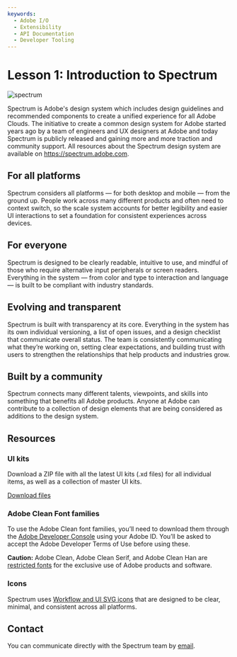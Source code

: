 ```yaml
---
keywords:
  - Adobe I/O
  - Extensibility
  - API Documentation
  - Developer Tooling
---
```


# Lesson 1: Introduction to Spectrum

![spectrum](https://opensource.adobe.com/spectrum-css/img/spectrum-css_illustration_desktop@2x.png)

Spectrum is Adobe's design system which includes design guidelines and recommended components to create a unified experience for all Adobe Clouds. 
The initiative to create a common design system for Adobe started years ago by a team of engineers and UX designers at Adobe and 
today Spectrum is publicly released and gaining more and more traction and community support. 
All resources about the Spectrum design system are available on https://spectrum.adobe.com.

## For all platforms

Spectrum considers all platforms — for both desktop and mobile — from the ground up. 
People work across many different products and often need to context switch, so the scale system accounts for better legibility and easier UI interactions to set a foundation for consistent experiences across devices.

## For everyone

Spectrum is designed to be clearly readable, intuitive to use, and mindful of those who require alternative input peripherals or screen readers. 
Everything in the system — from color and type to interaction and language — is built to be compliant with industry standards.

## Evolving and transparent

Spectrum is built with transparency at its core. Everything in the system has its own individual versioning, a list of open issues, and a design checklist that communicate overall status. 
The team is consistently communicating what they’re working on, setting clear expectations, and building trust with users to strengthen the relationships that help products and industries grow.

## Built by a community

Spectrum connects many different talents, viewpoints, and skills into something that benefits all Adobe products. 
Anyone at Adobe can contribute to a collection of design elements that are being considered as additions to the design system.

## Resources

### UI kits

Download a ZIP file with all the latest UI kits (.xd files) for all individual items, as well as a collection of master UI kits. 

[Download files](https://spectrum.adobe.com/static/UI-Kits/Spectrum-UI-Kits.zip)

### Adobe Clean Font families

To use the Adobe Clean font families, you’ll need to download them through the [Adobe Developer Console](https://console.adobe.io/downloads/) using your Adobe ID. 
You’ll be asked to accept the Adobe Developer Terms of Use before using these.

**Caution:** Adobe Clean, Adobe Clean Serif, and Adobe Clean Han are [restricted fonts](https://www.adobe.com/products/type/font-licensing/restricted-fonts.html) for the exclusive use of Adobe products and software.


### Icons

Spectrum uses [Workflow and UI SVG icons](https://spectrum.adobe.com/page/icons/) that are designed to be clear, minimal, and consistent across all platforms.

## Contact

You can communicate directly with the Spectrum team by [email](mailto:spectrum@adobe.com).   

